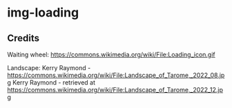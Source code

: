 # img-loading

## Credits

Waiting wheel: 
https://commons.wikimedia.org/wiki/File:Loading_icon.gif

Landscape:
Kerry Raymond - https://commons.wikimedia.org/wiki/File:Landscape_of_Tarome,_2022_08.jpg
Kerry Raymond - retrieved at https://commons.wikimedia.org/wiki/File:Landscape_of_Tarome,_2022_12.jpg
